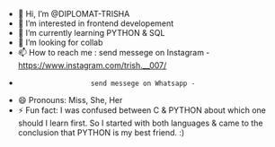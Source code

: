 - 👋 Hi, I’m @DIPLOMAT-TRISHA
- 👀 I’m interested in frontend developement
- 🌱 I’m currently learning PYTHON & SQL
- 💞️ I’m looking for collab
- 📫 How to reach me : send messege on Instagram - https://www.instagram.com/trish.__007/
-                       send messege on Whatsapp - 
- 😄 Pronouns: Miss, She, Her
- ⚡ Fun fact: I was confused between C & PYTHON about which one should I learn first. So I started with both languages & came to the conclusion that PYTHON is my best friend.   :)

<!---
DIPLOMAT-TRISHA/DIPLOMAT-TRISHA is a ✨ special ✨ repository because its `README.md` (this file) appears on your GitHub profile.
You can click the Preview link to take a look at your changes.
--->
